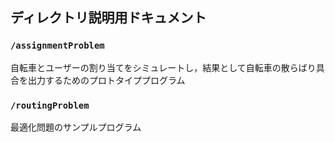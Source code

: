 ## ディレクトリ説明用ドキュメント

### `/assignmentProblem`
自転車とユーザーの割り当てをシミュレートし，結果として自転車の散らばり具合を出力するためのプロトタイププログラム

### `/routingProblem`
最適化問題のサンプルプログラム
